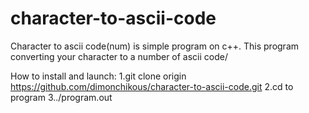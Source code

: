 # character-to-ascii-code
Character to ascii code(num) is simple program on c++. This program converting your character to a number of ascii code/

How to install and launch:
1.git clone origin https://github.com/dimonchikous/character-to-ascii-code.git
2.cd to program
3../program.out
